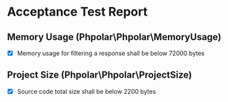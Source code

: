 # Acceptance Test Report

## Memory Usage (Phpolar\Phpolar\MemoryUsage)
- [x] Memory usage for filtering a response shall be below 72000 bytes

## Project Size (Phpolar\Phpolar\ProjectSize)
- [x] Source code total size shall be below 2200 bytes

